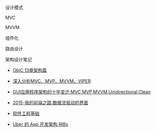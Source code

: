 
设计模式

MVC 


MVVM 


组件化


路由设计



架构设计笔记

* [ObjC 13章架构篇](https://objccn.io/issue-13-0/)

* [深入分析MVC、MVP、MVVM、VIPER](https://juejin.im/post/59fc625d51882529c0468dc9) 

* [GUI应用程序架构的十年变迁:MVC,MVP,MVVM,Unidirectional,Clean](https://segmentfault.com/a/1190000006016817?hmsr=toutiao.io&utm_medium=toutiao.io&utm_source=toutiao.io) 
* [2015-我的前端之路:数据流驱动的界面](https://segmentfault.com/a/1190000004292245)
* [软件工程基础](https://github.com/wxyyxc1992/SoftwareEngineering-Essentials)

* [Uber 的 App 开发架构 RIBs](https://github.com/uber/RIBs)
